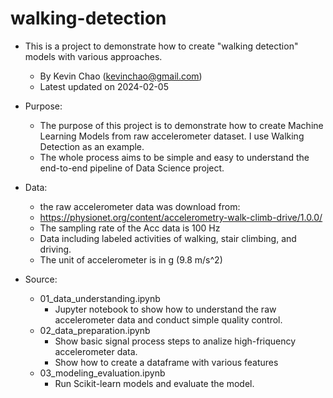 # walking-detection
* This is a project to demonstrate how to create "walking detection" models with various approaches. 
	* By Kevin Chao (kevinchao@gmail.com)
	* Latest updated on 2024-02-05

* Purpose:
	* The purpose of this project is to demonstrate how to create Machine Learning Models from raw accelerometer dataset. I use Walking Detection as an example.
	* The whole process aims to be simple and easy to understand the end-to-end pipeline of Data Science project.    

* Data:
	* the raw accelerometer data was download from: 
	* https://physionet.org/content/accelerometry-walk-climb-drive/1.0.0/
	* The sampling rate of the Acc data is 100 Hz 
	* Data including labeled activities of walking, stair climbing, and driving. 
	* The unit of accelerometer is in g (9.8 m/s^2)

* Source:
	* 01_data_understanding.ipynb
		* Jupyter notebook to show how to understand the raw accelerometer data and conduct simple quality control.
	* 02_data_preparation.ipynb
		* Show basic signal process steps to analize high-friquency accelerometer data. 
		* Show how to create a dataframe with various features
	* 03_modeling_evaluation.ipynb
		* Run Scikit-learn models and evaluate the model. 	
